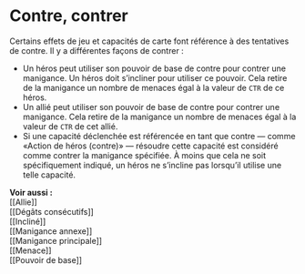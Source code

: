 # Contre, contrer
Certains effets de jeu et capacités de carte font référence à des tentatives de contre. Il y a différentes façons de contrer :
- Un héros peut utiliser son pouvoir de base de contre pour contrer une manigance. Un héros doit s’incliner pour utiliser ce pouvoir. Cela retire de la manigance un nombre de menaces égal à la valeur de `CTR` de ce héros.
- Un allié peut utiliser son pouvoir de base de contre pour contrer une manigance. Cela retire de la manigance un nombre de menaces égal à la valeur de `CTR` de cet allié.
- Si une capacité déclenchée est référencée en tant que contre — comme «Action de héros (contre)» — résoudre cette capacité est considéré comme contrer la manigance spécifiée. À moins que cela ne soit spécifiquement indiqué, un héros ne s’incline pas lorsqu’il utilise une telle capacité.

**Voir aussi :**  
[[Allie]]  
[[Dégâts consécutifs]]  
[[Incliné]]  
[[Manigance annexe]]  
[[Manigance principale]]  
[[Menace]]  
[[Pouvoir de base]]
